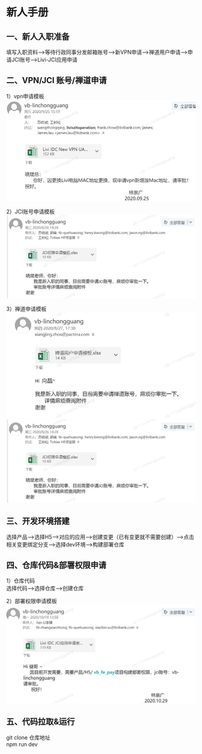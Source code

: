 # 新人手册

## 一、新人入职准备
填写入职资料—>等待行政同事分发邮箱账号—>新VPN申请—>禅道用户申请—>申请JCI账号—>Livi-JCI应用申请
## 二、VPN/JCI 账号/禅道申请
1）vpn申请模板  
![](./images/vpn.jpg)

2）JCI账号申请模板  
![Image text](https://github.com/tiantian2xf/projectSpecification/blob/master/docs/rookieHandbook/images/jci-account.jpg)

3）禅道申请模板 
![Image text](https://github.com/tiantian2xf/projectSpecification/blob/master/docs/rookieHandbook/images/chandao.jpg)
![](./images/jci-account.jpg)
## 三、开发环境搭建
选择产品—>选择H5—>对应的应用—>创建变更（已有变更就不需要创建）—>点击相关变更绑定分支—>选择dev环境—>构建部署仓库
## 四、仓库代码&部署权限申请
1）仓库代码  
选择代码—>选择仓库—>创建仓库

2）部署权限申请模板 
![](./images/jci-application.jpg) 
## 五、代码拉取&运行
git clone 仓库地址  
npm run dev